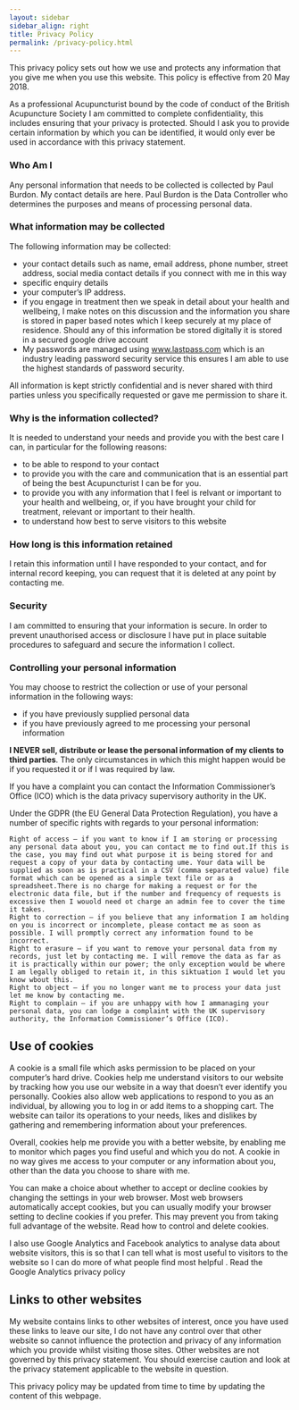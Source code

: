 ```yaml
---
layout: sidebar
sidebar_align: right
title: Privacy Policy
permalink: /privacy-policy.html
---
```

This privacy policy sets out how we use and protects any information that you give me when you use this website. This policy is effective from 20 May 2018.

As a professional Acupuncturist bound by the code of conduct of the British Acupuncture Society I am committed to complete confidentiality, this includes ensuring that your privacy is protected. Should I ask you to provide certain information by which you can be identified, it would only ever be used in accordance with this privacy statement.

### Who Am I

Any personal information that needs to be collected is collected by Paul Burdon. My contact details are here.
Paul Burdon is the Data Controller who determines the purposes and means of processing personal data.

### What information may be collected

The following information may be collected:

  *   your contact details such as name, email address, phone number, street address, social media contact details if you connect with me in this way
  *    specific enquiry details
  *  your computer’s IP address.
  *  if you engage in treatment then we speak in detail about your health and wellbeing, I make notes on this discussion and the information you share is stored in paper based notes which I keep securely at my place of residence. Should any of this information be stored digitally it is stored in a secured google drive account
  *  My passwords are managed using www.lastpass.com which is an industry leading password security service this ensures I am able to use the highest standards of password security.

All information is kept strictly confidential and is never shared with third parties unless you specifically requested or gave me permission to share it.

### Why is the information collected?

It is needed to understand your needs and provide you with the best care I can, in particular for the following reasons:

  * to be able to respond to your contact
  * to provide you with the care and communication that is an essential part of being the best Acupuncturist I can be for you.
  * to provide you with any information that I feel is relvant or important to your health and wellbeing, or, if you have brought your child for treatment, relevant or important to their health.
  * to understand how best to serve visitors to this website

### How long is this information retained

I retain this information until I have responded to your contact, and for internal record keeping, you can request that it is deleted at any point by contacting me.

 
### Security

I am committed to ensuring that your information is secure. In order to prevent unauthorised access or disclosure I have put in place suitable procedures to safeguard and secure the information I collect.

 
### Controlling your personal information

You may choose to restrict the collection or use of your personal information in the following ways:

   * if you have previously supplied personal data
   * if you have previously agreed to me processing your personal information

**I NEVER sell, distribute or lease the personal information of my clients to third parties**. The only circumstances in which this might happen would be if you requested it or if I was required by law.

If you have a complaint you can contact the Information Commissioner’s Office (ICO) which is the data privacy supervisory authority in the UK.

Under the GDPR (the EU General Data Protection Regulation), you have a number of specific rights with regards to your personal information:

    Right of access – if you want to know if I am storing or processing any personal data about you, you can contact me to find out.If this is the case, you may find out what purpose it is being stored for and request a copy of your data by contacting ume. Your data will be supplied as soon as is practical in a CSV (comma separated value) file format which can be opened as a simple text file or as a spreadsheet.There is no charge for making a request or for the electronic data file, but if the number and frequency of requests is excessive then I wouold need ot charge an admin fee to cover the time it takes.
    Right to correction – if you believe that any information I am holding on you is incorrect or incomplete, please contact me as soon as possible. I will promptly correct any information found to be incorrect.
    Right to erasure – if you want to remove your personal data from my records, just let by contacting me. I will remove the data as far as it is practically within our power; the only exception would be where I am legally obliged to retain it, in this siktuation I would let you know wbout this.
    Right to object – if you no longer want me to process your data just let me know by contacting me.
    Right to complain – if you are unhappy with how I ammanaging your personal data, you can lodge a complaint with the UK supervisory authority, the Information Commissioner’s Office (ICO).

## Use of cookies

A cookie is a small file which asks permission to be placed on your computer’s hard drive. Cookies help me understand visitors to our website by tracking how you use our website in a way that doesn’t ever identify you personally. Cookies also allow web applications to respond to you as an individual, by allowing you to log in or add items to a shopping cart. The website can tailor its operations to your needs, likes and dislikes by gathering and remembering information about your preferences.

Overall, cookies help me provide you with a better website, by enabling me to monitor which pages you find useful and which you do not. A cookie in no way gives me access to your computer or any information about you, other than the data you choose to share with me.

You can make a choice about whether to accept or decline cookies by changing the settings in your web browser. Most web browsers automatically accept cookies, but you can usually modify your browser setting to decline cookies if you prefer. This may prevent you from taking full advantage of the website. Read how to control and delete cookies.

I also use Google Analytics and Facebook analytics to analyse data about website visitors, this is so that I can tell what is most useful to visitors to the website so I can do more of what people find most helpful . Read the Google Analytics privacy policy

 
## Links to other websites

My website contains links to other websites of interest, once you have used these links to leave our site, I do not have any control over that other website so cannot influence the protection and privacy of any information which you provide whilst visiting those sites. Other websites are not governed by this privacy statement. You should exercise caution and look at the privacy statement applicable to the website in question.

 
This privacy policy may be updated from time to time by updating the content of this webpage.
